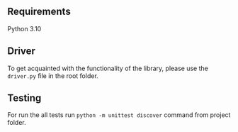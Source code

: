 ## Requirements
Python 3.10

## Driver
To get acquainted with the functionality of the library, please use the `driver.py` file in the root folder.

## Testing
For run the all tests run `python -m unittest discover` command from project folder.
